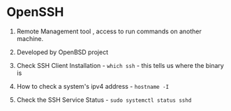 # OpenSSH

1. Remote Management tool , access to run commands on another machine.
1. Developed by OpenBSD project

1. Check SSH Client Installation - `which ssh` - this tells us where the binary is
1. How to check a system's ipv4 address - `hostname -I`
1. Check the SSH Service Status - `sudo systemctl status sshd`
